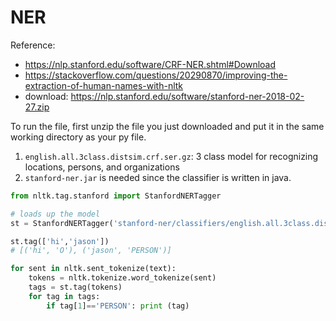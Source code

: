# NER 


Reference: 

- https://nlp.stanford.edu/software/CRF-NER.shtml#Download
- https://stackoverflow.com/questions/20290870/improving-the-extraction-of-human-names-with-nltk
- download: https://nlp.stanford.edu/software/stanford-ner-2018-02-27.zip

To run the file, first unzip the file you just downloaded and put it in the same working directory as your py file. 

1. `english.all.3class.distsim.crf.ser.gz`: 3 class model for recognizing locations, persons, and organizations
2. `stanford-ner.jar` is needed since the classifier is written in java. 

```py 
from nltk.tag.stanford import StanfordNERTagger

# loads up the model 
st = StanfordNERTagger('stanford-ner/classifiers/english.all.3class.distsim.crf.ser.gz', 'stanford-ner/stanford-ner.jar')

st.tag(['hi','jason'])
# [('hi', 'O'), ('jason', 'PERSON')]
```

```py
for sent in nltk.sent_tokenize(text):
    tokens = nltk.tokenize.word_tokenize(sent)
    tags = st.tag(tokens)
    for tag in tags:
        if tag[1]=='PERSON': print (tag)
```